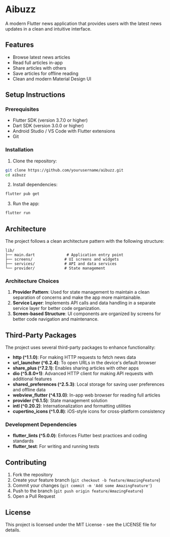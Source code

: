 # Aibuzz

A modern Flutter news application that provides users with the latest news updates in a clean and intuitive interface.

## Features

- Browse latest news articles
- Read full articles in-app
- Share articles with others
- Save articles for offline reading
- Clean and modern Material Design UI

## Setup Instructions

### Prerequisites

- Flutter SDK (version 3.7.0 or higher)
- Dart SDK (version 3.0.0 or higher)
- Android Studio / VS Code with Flutter extensions
- Git

### Installation

1. Clone the repository:
```bash
git clone https://github.com/yourusername/aibuzz.git
cd aibuzz
```

2. Install dependencies:
```bash
flutter pub get
```

3. Run the app:
```bash
flutter run
```

## Architecture

The project follows a clean architecture pattern with the following structure:

```
lib/
├── main.dart              # Application entry point
├── screens/              # UI screens and widgets
├── services/             # API and data services
└── provider/             # State management
```

### Architecture Choices

1. **Provider Pattern**: Used for state management to maintain a clean separation of concerns and make the app more maintainable.
2. **Service Layer**: Implements API calls and data handling in a separate service layer for better code organization.
3. **Screen-based Structure**: UI components are organized by screens for better code navigation and maintenance.

## Third-Party Packages

The project uses several third-party packages to enhance functionality:

- **http (^1.1.0)**: For making HTTP requests to fetch news data
- **url_launcher (^6.2.4)**: To open URLs in the device's default browser
- **share_plus (^7.2.1)**: Enables sharing articles with other apps
- **dio (^5.8.0+1)**: Advanced HTTP client for making API requests with additional features
- **shared_preferences (^2.5.3)**: Local storage for saving user preferences and offline data
- **webview_flutter (^4.13.0)**: In-app web browser for reading full articles
- **provider (^6.1.5)**: State management solution
- **intl (^0.20.2)**: Internationalization and formatting utilities
- **cupertino_icons (^1.0.8)**: iOS-style icons for cross-platform consistency

### Development Dependencies

- **flutter_lints (^5.0.0)**: Enforces Flutter best practices and coding standards
- **flutter_test**: For writing and running tests

## Contributing

1. Fork the repository
2. Create your feature branch (`git checkout -b feature/AmazingFeature`)
3. Commit your changes (`git commit -m 'Add some AmazingFeature'`)
4. Push to the branch (`git push origin feature/AmazingFeature`)
5. Open a Pull Request

## License

This project is licensed under the MIT License - see the LICENSE file for details.
